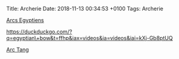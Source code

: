 Title:  Archerie
Date:   2018-11-13 00:34:53 +0100
Tags: Archerie


[Arcs Egyptiens](https://duckduckgo.com/?q=egyptian\+bow&t=ffhp&iax=videos&ia=videos&iai=Xia09Ix-NJs)

<https://duckduckgo.com/?q=egyptian\+bow&t=ffhp&iax=videos&ia=videos&iai=kXj-Gb8ptUQ>

[Arc Tang](https://www.alibowshop.com/product-page/tang-chang-an)
